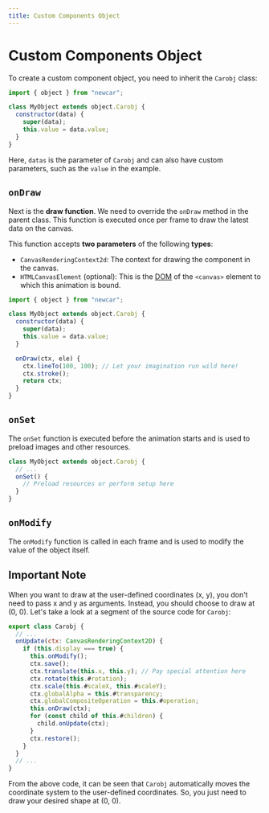 ```yaml
---
title: Custom Components Object
---
```


# Custom Components Object

To create a custom component object, you need to inherit the `Carobj` class:

```javascript
import { object } from "newcar";

class MyObject extends object.Carobj {
  constructor(data) {
    super(data);
    this.value = data.value;
  }
}
```

Here, `datas` is the parameter of `Carobj` and can also have custom parameters, such as the `value` in the example.

## `onDraw`

Next is the **draw function**. We need to override the `onDraw` method in the parent class. This function is executed once per frame to draw the latest data on the canvas.

This function accepts **two parameters** of the following **types**:

- `CanvasRenderingContext2d`: The context for drawing the component in the canvas.
- `HTMLCanvasElement` (optional): This is the [DOM](https://developer.mozilla.org/en-US/docs/Web/API/Document_Object_Model/Introduction) of the `<canvas>` element to which this animation is bound.

```javascript
import { object } from "newcar";

class MyObject extends object.Carobj {
  constructor(data) {
    super(data);
    this.value = data.value;
  }

  onDraw(ctx, ele) {
    ctx.lineTo(100, 100); // Let your imagination run wild here!
    ctx.stroke();
    return ctx;
  }
}
```

## `onSet`

The `onSet` function is executed before the animation starts and is used to preload images and other resources.

```javascript
class MyObject extends object.Carobj {
  // ...
  onSet() {
    // Preload resources or perform setup here
  }
}
```

## `onModify`

The `onModify` function is called in each frame and is used to modify the value of the object itself.

## Important Note

When you want to draw at the user-defined coordinates (x, y), you don't need to pass x and y as arguments. Instead, you should choose to draw at (0, 0). Let's take a look at a segment of the source code for `Carobj`:

```javascript
export class Carobj {
  // ...
  onUpdate(ctx: CanvasRenderingContext2D) {
    if (this.display === true) {
      this.onModify();
      ctx.save();
      ctx.translate(this.x, this.y); // Pay special attention here
      ctx.rotate(this.#rotation);
      ctx.scale(this.#scaleX, this.#scaleY);
      ctx.globalAlpha = this.#transparency;
      ctx.globalCompositeOperation = this.#operation;
      this.onDraw(ctx);
      for (const child of this.#children) {
        child.onUpdate(ctx);
      }
      ctx.restore();
    }
  }
  // ...
}
```

From the above code, it can be seen that `Carobj` automatically moves the coordinate system to the user-defined coordinates. So, you just need to draw your desired shape at (0, 0).
